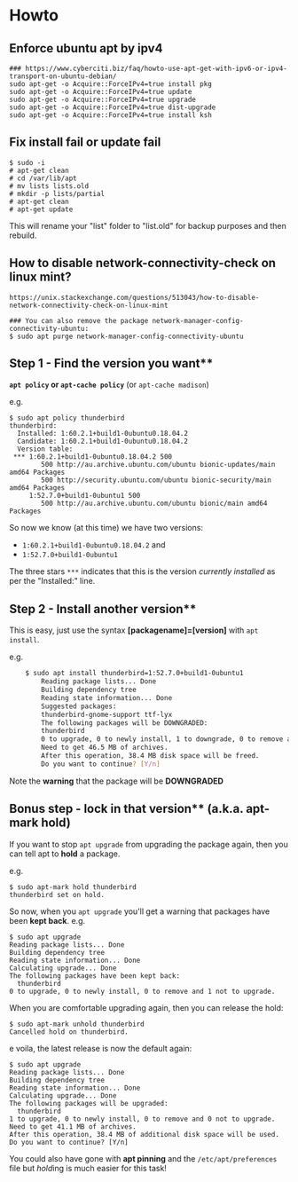 # Howto

## Enforce ubuntu apt by ipv4

    ### https://www.cyberciti.biz/faq/howto-use-apt-get-with-ipv6-or-ipv4-transport-on-ubuntu-debian/
    sudo apt-get -o Acquire::ForceIPv4=true install pkg
    sudo apt-get -o Acquire::ForceIPv4=true update
    sudo apt-get -o Acquire::ForceIPv4=true upgrade
    sudo apt-get -o Acquire::ForceIPv4=true dist-upgrade
    sudo apt-get -o Acquire::ForceIPv4=true install ksh

## Fix install fail or update fail

    $ sudo -i
    # apt-get clean
    # cd /var/lib/apt
    # mv lists lists.old
    # mkdir -p lists/partial
    # apt-get clean
    # apt-get update

This will rename your "list" folder to "list.old" for backup purposes and then rebuild.

## How to disable network-connectivity-check on linux mint?

    https://unix.stackexchange.com/questions/513043/how-to-disable-network-connectivity-check-on-linux-mint

    ### You can also remove the package network-manager-config-connectivity-ubuntu:
    $ sudo apt purge network-manager-config-connectivity-ubuntu

## Step 1 - Find the version you want**

**`apt policy` or `apt-cache policy`**  (or `apt-cache madison`)

e.g.

    $ sudo apt policy thunderbird
    thunderbird:
      Installed: 1:60.2.1+build1-0ubuntu0.18.04.2
      Candidate: 1:60.2.1+build1-0ubuntu0.18.04.2
      Version table:
     *** 1:60.2.1+build1-0ubuntu0.18.04.2 500
            500 http://au.archive.ubuntu.com/ubuntu bionic-updates/main amd64 Packages
            500 http://security.ubuntu.com/ubuntu bionic-security/main amd64 Packages
         1:52.7.0+build1-0ubuntu1 500
            500 http://au.archive.ubuntu.com/ubuntu bionic/main amd64 Packages

So now we know (at this time) we have two versions:

 - `1:60.2.1+build1-0ubuntu0.18.04.2` and
 - `1:52.7.0+build1-0ubuntu1`

The three stars `***` indicates that this is the version *currently installed* as per the "Installed:" line.

## Step 2 - Install another version**

This is easy, just use the syntax **[packagename]=[version]** with `apt install`.

e.g.
```sh
    $ sudo apt install thunderbird=1:52.7.0+build1-0ubuntu1
        Reading package lists... Done
        Building dependency tree
        Reading state information... Done
        Suggested packages:
        thunderbird-gnome-support ttf-lyx
        The following packages will be DOWNGRADED:
        thunderbird
        0 to upgrade, 0 to newly install, 1 to downgrade, 0 to remove and 12 not to upgrade.
        Need to get 46.5 MB of archives.
        After this operation, 38.4 MB disk space will be freed.
        Do you want to continue? [Y/n]
```

Note the **warning** that the package will be **DOWNGRADED**

## Bonus step - lock in that version**  (a.k.a. **apt-mark hold**)

If you want to stop `apt upgrade` from upgrading the package again, then you can tell apt to **hold** a package.

e.g.

    $ sudo apt-mark hold thunderbird
    thunderbird set on hold.

So now, when you `apt upgrade` you'll get a warning that packages have been **kept back**.  e.g.

    $ sudo apt upgrade
    Reading package lists... Done
    Building dependency tree
    Reading state information... Done
    Calculating upgrade... Done
    The following packages have been kept back:
      thunderbird
    0 to upgrade, 0 to newly install, 0 to remove and 1 not to upgrade.

When you are comfortable upgrading again, then you can release the hold:

    $ sudo apt-mark unhold thunderbird
    Cancelled hold on thunderbird.

e voila, the latest release is now the default again:

    $ sudo apt upgrade
    Reading package lists... Done
    Building dependency tree
    Reading state information... Done
    Calculating upgrade... Done
    The following packages will be upgraded:
      thunderbird
    1 to upgrade, 0 to newly install, 0 to remove and 0 not to upgrade.
    Need to get 41.1 MB of archives.
    After this operation, 38.4 MB of additional disk space will be used.
    Do you want to continue? [Y/n]

You could also have gone with **apt pinning** and the `/etc/apt/preferences` file but *hold*ing is much easier for this task!

